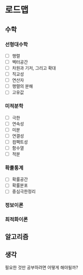 # 로드맵

## 수학

### 선형대수학

- [ ] 행렬
- [ ] 벡터공간
- [ ] 차원과 기저, 그리고 확대
- [ ] 직교성
- [ ] 연산자
- [ ] 행렬의 분해
- [ ] 고유값

### 미적분학

- [ ] 극한
- [ ] 연속성
- [ ] 미분
- [ ] 연결성
- [ ] 컴팩트성
- [ ] 함수열
- [ ] 적분

### 확률통계

- [ ] 확률공간
- [ ] 확률분포
- [ ] 중심극한정리

### 정보이론

### 최적화이론

## 알고리즘

## 생각

필요한 것만 공부하려면 어떻게 해야될까?